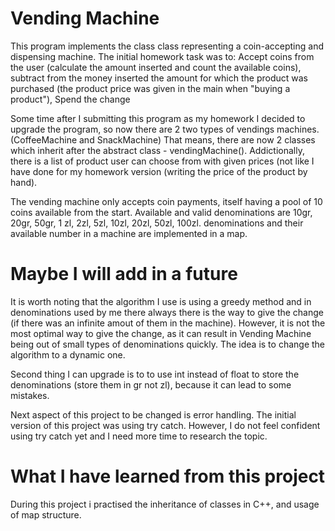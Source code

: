 # Vending Machine
This program implements the class class representing a coin-accepting and dispensing machine.
The initial homework task was to: 
Accept coins from the user (calculate the amount inserted and count the available coins),
subtract from the money inserted the amount for which the product was purchased (the product price was given in the main when "buying a product"),
Spend the change

Some time after I submitting this program as my homework I decided to upgrade the program, so now there are 2 two types of vendings machines. (CoffeeMachine and SnackMachine)
That means, there are now 2 classes which inherit after the abstract class - vendingMachine(). 
Addictionally, there is a list of product user can choose from with given prices (not like I have done for my homework version (writing the price of the product by hand).

The vending machine only accepts coin payments, itself having a pool of 10 coins available from the start.
Available and valid denominations are 10gr, 20gr, 50gr, 1 zl, 2zl, 5zl, 10zl, 20zl, 50zl, 100zl.
denominations and their available number in a machine are implemented in a map.


# Maybe I will add in a future
It is worth noting that the algorithm I use is using a greedy method and in denominations used by me there always there is the way to give the change (if there was an infinite amout of them in the machine).
However, it is not the most optimal way to give the change, as it can result in Vending Machine being out of small types of denominations quickly.
The idea is to change the algorithm to a dynamic one.

Second thing I can upgrade is to to use int instead of float to store the denominations (store them in gr not zl), because it can lead to some mistakes.

Next aspect of this project to be changed is error handling. 
The initial version of this project was using try catch. However, I do not feel confident using try catch yet and I need more time to research the topic.

# What I have learned from this project
During this project i practised the inheritance of classes in C++, and usage of map structure.

